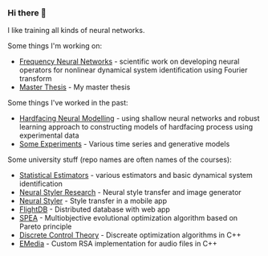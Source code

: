 ### Hi there 👋

<!--
**kzajac97/kzajac97** is a ✨ _special_ ✨ repository because its `README.md` (this file) appears on your GitHub profile.

Here are some ideas to get you started:

- 🔭 I’m currently working on ...
- 🌱 I’m currently learning ...
- 👯 I’m looking to collaborate on ...
- 🤔 I’m looking for help with ...
- 💬 Ask me about ...
- 📫 How to reach me: ...
- 😄 Pronouns: ...
- ⚡ Fun fact: ...
-->

I like training all kinds of neural networks. <br>

Some things I'm working on:
* [Frequency Neural Networks](https://github.com/kzajac97/frequency-neural-networks) - scientific work on developing neural operators for nonlinear dynamical system identification using Fourier transform
* [Master Thesis](https://github.com/kzajac97/master-thesis)  - My master thesis

Some things I've worked in the past:
* [Hardfacing Neural Modelling](https://github.com/kzajac97/hardfacing-neural-modelling) - using shallow neural networks and robust learning approach to constructing models of hardfacing process using experimental data
* [Some Experiments](https://github.com/kzajac97/tensorflow-notebooks) - Various time series and generative models

Some university stuff (repo names are often names of the courses):
* [Statistical Estimators](https://github.com/kzajac97/MID) - various estimators and basic dynamical system identification
* [Neural Styler Research](https://github.com/kzajac97/AWD) - Neural style transfer and image generator
* [Neural Styler](https://github.com/kzajac97/neural-styler) - Style transfer in a mobile app
* [FlightDB](https://github.com/kzajac97/flight_db) - Distributed database with web app
* [SPEA](https://github.com/kzajac97/SPEA) - Multiobjective evolutional optimization algorithm based on Pareto principle
* [Discrete Control Theory](https://github.com/kzajac97/SPD) - Discreate optimization algorithms in C++
* [EMedia](https://github.com/kzajac97/e-media) - Custom RSA implementation for audio files in C++
